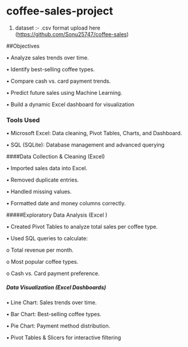 # coffee-sales-project

1. dataset :-  .csv format upload here (https://github.com/Sonu25747/coffee-sales)

##Objectives

•	Analyze sales trends over time.

•	Identify best-selling coffee types.

•	Compare cash vs. card payment trends.

•	Predict future sales using Machine Learning.

•	Build a dynamic Excel dashboard for visualization

### Tools Used


•	Microsoft Excel: Data cleaning, Pivot Tables, Charts, and Dashboard.


•	SQL (SQLite): Database management and advanced querying

####Data Collection & Cleaning (Excel)

•	Imported sales data into Excel.

•	Removed duplicate entries.

•	Handled missing values.

•	Formatted date and money columns correctly.

#####Exploratory Data Analysis (Excel )

•	Created Pivot Tables to analyze total sales per coffee type.

•	Used SQL queries to calculate:

o	Total revenue per month.

o	Most popular coffee types.

o	Cash vs. Card payment preference.

##### Data Visualization (Excel Dashboards)
•	Line Chart: Sales trends over time.

•	Bar Chart: Best-selling coffee types.

•	Pie Chart: Payment method distribution.

•	Pivot Tables & Slicers for interactive filtering




